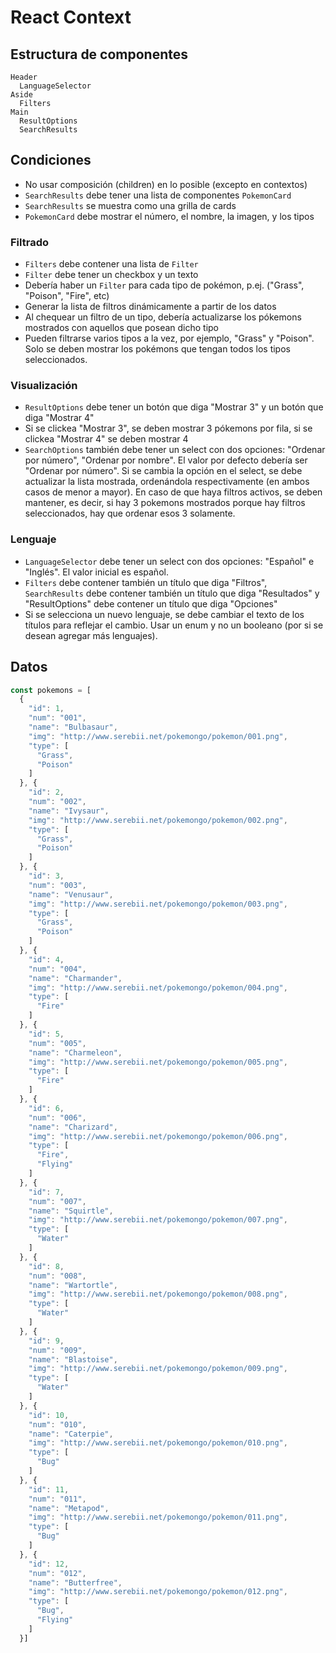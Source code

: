 # React Context

## Estructura de componentes

```
Header
  LanguageSelector
Aside
  Filters
Main
  ResultOptions
  SearchResults
```

## Condiciones

- No usar composición (children) en lo posible (excepto en contextos)
- `SearchResults` debe tener una lista de componentes `PokemonCard`
- `SearchResults` se muestra como una grilla de cards
- `PokemonCard` debe mostrar el número, el nombre, la imagen, y los tipos

### Filtrado

- `Filters` debe contener una lista de `Filter`
- `Filter` debe tener un checkbox y un texto
- Debería haber un `Filter` para cada tipo de pokémon, p.ej. ("Grass", "Poison", "Fire", etc)
- Generar la lista de filtros dinámicamente a partir de los datos
- Al chequear un filtro de un tipo, debería actualizarse los pókemons mostrados con aquellos que posean dicho tipo
- Pueden filtrarse varios tipos a la vez, por ejemplo, "Grass" y "Poison". Solo se deben mostrar los pokémons que tengan todos los tipos seleccionados.

### Visualización

- `ResultOptions` debe tener un botón que diga "Mostrar 3" y un botón que diga "Mostrar 4"
- Si se clickea "Mostrar 3", se deben mostrar 3 pókemons por fila, si se clickea "Mostrar 4" se deben mostrar 4
- `SearchOptions` también debe tener un select con dos opciones: "Ordenar por número", "Ordenar por nombre". El valor por defecto debería ser "Ordenar por número". Si se cambia la opción en el select, se debe actualizar la lista mostrada, ordenándola respectivamente (en ambos casos de menor a mayor). En caso de que haya filtros activos, se deben mantener, es decir, si hay 3 pokemons mostrados porque hay filtros seleccionados, hay que ordenar esos 3 solamente.

### Lenguaje

- `LanguageSelector` debe tener un select con dos opciones: "Español" e "Inglés". El valor inicial es español.
- `Filters` debe contener también un título que diga "Filtros", `SearchResults` debe contener también un título que diga "Resultados" y "ResultOptions" debe contener un título que diga "Opciones"
- Si se selecciona un nuevo lenguaje, se debe cambiar el texto de los títulos para reflejar el cambio. Usar un enum y no un booleano (por si se desean agregar más lenguajes).


## Datos

```javascript
const pokemons = [
  {
    "id": 1,
    "num": "001",
    "name": "Bulbasaur",
    "img": "http://www.serebii.net/pokemongo/pokemon/001.png",
    "type": [
      "Grass",
      "Poison"
    ]
  }, {
    "id": 2,
    "num": "002",
    "name": "Ivysaur",
    "img": "http://www.serebii.net/pokemongo/pokemon/002.png",
    "type": [
      "Grass",
      "Poison"
    ]
  }, {
    "id": 3,
    "num": "003",
    "name": "Venusaur",
    "img": "http://www.serebii.net/pokemongo/pokemon/003.png",
    "type": [
      "Grass",
      "Poison"
    ]
  }, {
    "id": 4,
    "num": "004",
    "name": "Charmander",
    "img": "http://www.serebii.net/pokemongo/pokemon/004.png",
    "type": [
      "Fire"
    ]
  }, {
    "id": 5,
    "num": "005",
    "name": "Charmeleon",
    "img": "http://www.serebii.net/pokemongo/pokemon/005.png",
    "type": [
      "Fire"
    ]
  }, {
    "id": 6,
    "num": "006",
    "name": "Charizard",
    "img": "http://www.serebii.net/pokemongo/pokemon/006.png",
    "type": [
      "Fire",
      "Flying"
    ]
  }, {
    "id": 7,
    "num": "007",
    "name": "Squirtle",
    "img": "http://www.serebii.net/pokemongo/pokemon/007.png",
    "type": [
      "Water"
    ]
  }, {
    "id": 8,
    "num": "008",
    "name": "Wartortle",
    "img": "http://www.serebii.net/pokemongo/pokemon/008.png",
    "type": [
      "Water"
    ]
  }, {
    "id": 9,
    "num": "009",
    "name": "Blastoise",
    "img": "http://www.serebii.net/pokemongo/pokemon/009.png",
    "type": [
      "Water"
    ]
  }, {
    "id": 10,
    "num": "010",
    "name": "Caterpie",
    "img": "http://www.serebii.net/pokemongo/pokemon/010.png",
    "type": [
      "Bug"
    ]
  }, {
    "id": 11,
    "num": "011",
    "name": "Metapod",
    "img": "http://www.serebii.net/pokemongo/pokemon/011.png",
    "type": [
      "Bug"
    ]
  }, {
    "id": 12,
    "num": "012",
    "name": "Butterfree",
    "img": "http://www.serebii.net/pokemongo/pokemon/012.png",
    "type": [
      "Bug",
      "Flying"
    ]
  }]
```
